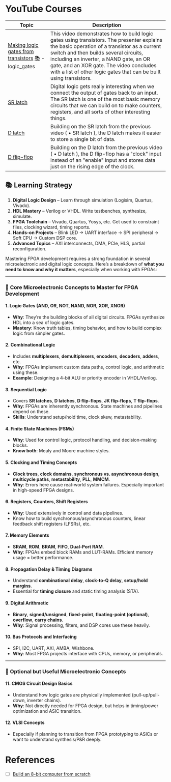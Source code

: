 # YouTube Courses

| Topic | Description |
|-|-|
| [Making logic gates from transistors](https://www.youtube.com/watch?v=sTu3LwpF6XI) [:books:](1.logic_gates) - logic_gates | This video demonstrates how to build logic gates using transistors. The presenter explains the basic operation of a transistor as a current switch and then builds several circuits, including an inverter, a NAND gate, an OR gate, and an XOR gate. The video concludes with a list of other logic gates that can be built using transistors. |
| [SR latch](https://www.youtube.com/watch?v=KM0DdEaY5sY) | Digital logic gets really interesting when we connect the output of gates back to an input. The SR latch is one of the most basic memory circuits that we can build on to make counters, registers, and all sorts of other interesting things. | 
| [D latch](https://www.youtube.com/watch?v=peCh_859q7Q) | Building on the SR latch from the previous video (   • SR latch  ), the D latch  makes it easier to store a single bit of data. |
| [D flip-flop](https://www.youtube.com/watch?v=YW-_GkUguMM) | Building on the D latch from the previous video (   • D latch  ), the D flip-flop has a "clock" input instead of an "enable" input and stores data just on the rising edge of the clock. |

## 📚 Learning Strategy

1. **Digital Logic Design** – Learn through simulation (Logisim, Quartus, Vivado).
2. **HDL Mastery** – Verilog or VHDL. Write testbenches, synthesize, simulate.
3. **FPGA Toolchain** – Vivado, Quartus, Yosys, etc. Get used to constraint files, clocking wizard, timing reports.
4. **Hands-on Projects** – Blink LED → UART interface → SPI peripheral → Soft CPU → Custom DSP core.
5. **Advanced Topics** – AXI interconnects, DMA, PCIe, HLS, partial reconfiguration.

Mastering FPGA development requires a strong foundation in several microelectronic and digital logic concepts. Here’s a breakdown of **what you need to know and why it matters**, especially when working with FPGAs:

---

### 🔧 **Core Microelectronic Concepts to Master for FPGA Development**

#### 1. **Logic Gates (AND, OR, NOT, NAND, NOR, XOR, XNOR)**
- **Why**: They’re the building blocks of all digital circuits. FPGAs synthesize HDL into a sea of logic gates.
- **Mastery**: Know truth tables, timing behavior, and how to build complex logic from simpler gates.

#### 2. **Combinational Logic**
- Includes **multiplexers**, **demultiplexers**, **encoders**, **decoders**, **adders**, etc.
- **Why**: FPGAs implement custom data paths, control logic, and arithmetic using these.
- **Example**: Designing a 4-bit ALU or priority encoder in VHDL/Verilog.

#### 3. **Sequential Logic**
- Covers **SR latches**, **D latches**, **D flip-flops**, **JK flip-flops**, **T flip-flops**.
- **Why**: FPGAs are inherently synchronous. State machines and pipelines depend on these.
- **Skills**: Understand setup/hold time, clock skew, metastability.

#### 4. **Finite State Machines (FSMs)**
- **Why**: Used for control logic, protocol handling, and decision-making blocks.
- **Know both**: Mealy and Moore machine styles.

#### 5. **Clocking and Timing Concepts**
- **Clock trees**, **clock domains**, **synchronous vs. asynchronous design**, **multicycle paths**, **metastability**, **PLL**, **MMCM**.
- **Why**: Errors here cause real-world system failures. Especially important in high-speed FPGA designs.

#### 6. **Registers, Counters, Shift Registers**
- **Why**: Used extensively in control and data pipelines.
- Know how to build synchronous/asynchronous counters, linear feedback shift registers (LFSRs), etc.

#### 7. **Memory Elements**
- **SRAM**, **ROM**, **BRAM**, **FIFO**, **Dual-Port RAM**.
- **Why**: FPGAs embed block RAMs and LUT-RAMs. Efficient memory usage = better performance.

#### 8. **Propagation Delay & Timing Diagrams**
- Understand **combinational delay**, **clock-to-Q delay**, **setup/hold margins**.
- Essential for **timing closure** and static timing analysis (STA).

#### 9. **Digital Arithmetic**
- **Binary**, **signed/unsigned**, **fixed-point**, **floating-point (optional)**, **overflow**, **carry chains**.
- **Why**: Signal processing, filters, and DSP cores use these heavily.

#### 10. **Bus Protocols and Interfacing**
- SPI, I2C, UART, AXI, AMBA, Wishbone.
- **Why**: Most FPGA projects interface with CPUs, memory, or peripherals.

---

### 🧠 Optional but Useful Microelectronic Concepts

#### 11. **CMOS Circuit Design Basics**
- Understand how logic gates are physically implemented (pull-up/pull-down, inverter chains).
- **Why**: Not directly needed for FPGA design, but helps in timing/power optimization and ASIC transition.

#### 12. **VLSI Concepts**
- Especially if planning to transition from FPGA prototyping to ASICs or want to understand synthesis/P&R deeply.

# References

- [ ] [Build an 8-bit computer from scratch](https://eater.net/8bit)

